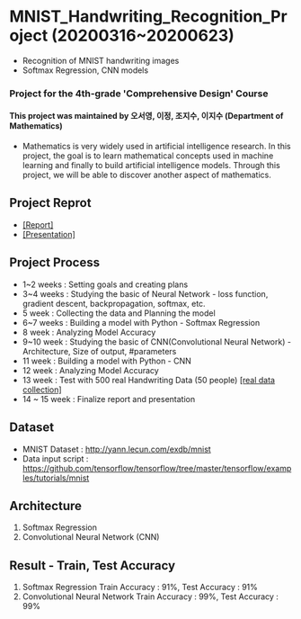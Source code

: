 # MNIST_Handwriting_Recognition_Project (20200316~20200623)
- Recognition of MNIST handwriting images
- Softmax Regression, CNN models

### Project for the 4th-grade 'Comprehensive Design' Course 
#### This project was maintained by 오서영, 이정, 조지수, 이지수 (Department of Mathematics)
- Mathematics is very widely used in artificial intelligence research.
In this project, the goal is to learn mathematical concepts used in machine learning
and finally to build artificial intelligence models. 
Through this project, we will be able to discover another aspect of mathematics.

## Project Reprot
- [[Report]](https://github.com/OH-Seoyoung/MNIST_Handwriting_Recognition_Project/blob/master/Project_final_report.pdf)
- [[Presentation]](https://github.com/OH-Seoyoung/MNIST_Handwriting_Recognition_Project/blob/master/Project_final_presentaion.pdf)

## Project Process
- 1~2 weeks : Setting goals and creating plans
- 3~4 weeks : Studying the basic of Neural Network - loss function, gradient descent, backpropagation, softmax, etc.
- 5 week : Collecting the data and Planning the model
- 6~7 weeks : Building a model with Python - Softmax Regression
- 8 week : Analyzing Model Accuracy
- 9~10 week : Studying the basic of CNN(Convolutional Neural Network) - Architecture, Size of output, #parameters
- 11 week : Building a model with Python - CNN
- 12 week : Analyzing Model Accuracy
- 13 week : Test with 500 real Handwriting Data (50 people)     [[real data collection]](https://github.com/OH-Seoyoung/MNIST_Handwriting_Recognition_Project/blob/master/real_data_collection.pdf)
- 14 ~ 15 week : Finalize report and presentation

## Dataset
- MNIST Dataset : http://yann.lecun.com/exdb/mnist
- Data input script : https://github.com/tensorflow/tensorflow/tree/master/tensorflow/examples/tutorials/mnist

## Architecture
1. Softmax Regression
2. Convolutional Neural Network (CNN)

## Result - Train, Test Accuracy
1. Softmax Regression
    Train Accuracy : 91%, Test Accuracy : 91%
2. Convolutional Neural Network
    Train Accuracy : 99%, Test Accuracy : 99%
